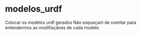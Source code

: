 # modelos_urdf
Colocar os modelos urdf gerados
Não esqueçam de comitar para entendermos as modifiaçãoes de cada modelo
